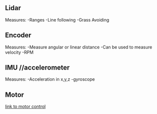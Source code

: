 ## Lidar
Measures:
-Ranges
-Line following
-Grass Avoiding

## Encoder 
Measures:
-Measure angular or linear distance
-Can be used to measure velocity
-RPM

## IMU //accelerometer
Measures:
-Acceleration in x,y,z
-gyroscope

## Motor
[link to motor control](https://ctms.engin.umich.edu/CTMS/index.php?example=MotorSpeed&section=SystemModeling)
